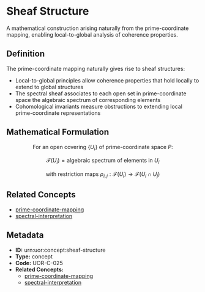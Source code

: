 # Sheaf Structure

A mathematical construction arising naturally from the prime-coordinate mapping, enabling local-to-global analysis of coherence properties.

## Definition

The prime-coordinate mapping naturally gives rise to sheaf structures:
- Local-to-global principles allow coherence properties that hold locally to extend to global structures
- The spectral sheaf associates to each open set in prime-coordinate space the algebraic spectrum of corresponding elements
- Cohomological invariants measure obstructions to extending local prime-coordinate representations

## Mathematical Formulation

$$
\text{For an open covering } \{U_i\} \text{ of prime-coordinate space } P:
$$

$$
\mathcal{F}(U_i) = \text{algebraic spectrum of elements in } U_i
$$

$$
\text{with restriction maps } \rho_{i,j}: \mathcal{F}(U_i) \to \mathcal{F}(U_i \cap U_j)
$$

## Related Concepts

- [prime-coordinate-mapping](./prime-coordinate-mapping.md)
- [spectral-interpretation](./spectral-interpretation.md)

## Metadata

- **ID:** urn:uor:concept:sheaf-structure
- **Type:** concept
- **Code:** UOR-C-025
- **Related Concepts:**
  - [prime-coordinate-mapping](./prime-coordinate-mapping.md)
  - [spectral-interpretation](./spectral-interpretation.md)
